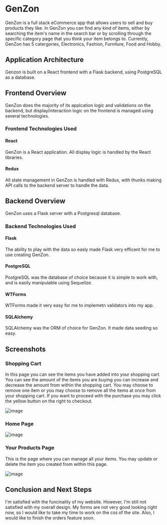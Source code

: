 # GenZon

GenZon is a full stack eCommerce app that allows users to sell and buy products they like. In GenZon you can find any kind of items, either by searching the item's name in the search bar or by scrolling through the specific category page that you think your item belongs to. Currently, GenZon has 5 catergories, Electronics, Fashion, Furniture, Food and Hobby. 

## Application Architecture

Genzon is built on a React frontend with a Flask backend, using PostgreSQL as a database. 

## Frontend Overview

GenZon does the majority of its applcation logic and validations on the backend, but display/interaction logic on the frontend is managed using several technologies.

### Frontend Technologies Used

#### React 

GenZon is a React application. All display logic is handled by the React libraries.

#### Redux 

All state management in GenZon is handled with Redux, with thunks making API calls to the backend server to handle the data.

## Backend Overview

GenZon uses a Flask server with a Postgresql database.

### Backend Technologies Used

#### Flask

The ability to play with the data so easly made Flask very efficent for me to use creating GenZon. 

#### PostgreSQL

PostgreSQL was the database of choice because it is simple to work with, and is easily manipulable using Sequelize.

#### WTForms

WTForms made it very easy for me to implemetn validators into my app. 

#### SQLAlchemy

SQLAlchemy was the ORM of choice for GenZon. It made data seeding so easy.


## Screenshots

### Shopping Cart
  In this page you can see the items you have added into your shopping cart. You can see the amount of the items you are buying you can increase and decrease the amount from within the shopping cart. You may choose to remove one item or you may choose to remove all the items at once from your shopping cart. If you want to proceed with the purchase you may click the yellow button on the right to checkout. 
  
![image](https://user-images.githubusercontent.com/61038486/165029910-3fd5ca81-72af-4a13-a3f5-d761d76bd3e8.png)

### Home Page 

![image](https://user-images.githubusercontent.com/61038486/165030250-657fc73c-850b-4ce9-8892-35137ddf02e0.png)


### Your Products Page
  This is the page where you can manage all your items. You may update or delete the item you created from within this page.

![image](https://user-images.githubusercontent.com/61038486/165030311-7169a8b1-3150-4e35-acf5-f0fa8d2b9675.png)


## Conclusion and Next Steps

I'm satisfied with the funcinality of my website. However, I'm still not satisfied with my overall design. My forms are not very good looking right now, so I would like to take my time to work on the css of the site. Also, I would like to finish the orders feature soon. 

